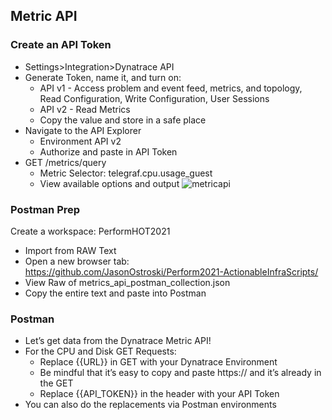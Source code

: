 ## Metric API
### Create an API Token
- Settings>Integration>Dynatrace API
- Generate Token, name it, and turn on:
  - API v1 - Access problem and event feed, metrics, and topology, Read Configuration, Write Configuration, User Sessions
  - API v2 - Read Metrics
  - Copy the value and store in a safe place
- Navigate to the API Explorer
  - Environment API v2
  - Authorize and paste in API Token
- GET /metrics/query 
  - Metric Selector: telegraf.cpu.usage_guest
  - View available options and output
![metricapi](/Actionable%20Infrastructure%20Observability%E2%80%8B/assets/images/metricapi.png)

### Postman Prep
Create a workspace: PerformHOT2021
- Import from RAW Text
- Open a new browser tab: https://github.com/JasonOstroski/Perform2021-ActionableInfraScripts/
- View Raw of metrics_api_postman_collection.json
- Copy the entire text and paste into Postman

### Postman
- Let’s get data from the Dynatrace Metric API!
- For the CPU and Disk GET Requests:
  - Replace {{URL}} in GET with your Dynatrace Environment
  - Be mindful that it’s easy to copy and paste https:// and it’s already in the GET
  - Replace {{API_TOKEN}} in the header with your API Token
- You can also do the replacements via Postman environments
